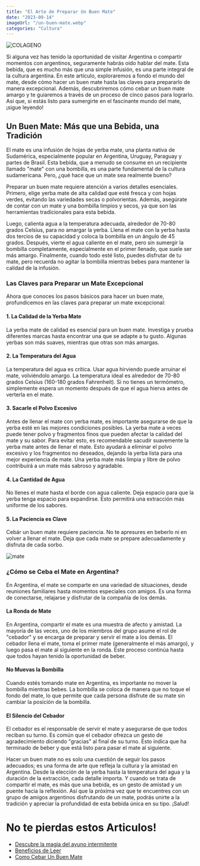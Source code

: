 ```yaml
---
title: "El Arte de Preparar Un Buen Mate"
date: "2023-09-14"
imageUrl: "/un-buen-mate.webp"
categories: "Cultura"
---
```


![COLAGENO](/un-buen-mate-page.webp)

Si alguna vez has tenido la oportunidad de visitar Argentina o compartir momentos con argentinos, seguramente habrás oído hablar del mate. Esta bebida, que es mucho más que una simple infusión, es una parte integral de la cultura argentina. En este artículo, exploraremos a fondo el mundo del mate, desde cómo hacer un buen mate hasta las claves para prepararlo de manera excepcional. Además, descubriremos cómo cebar un buen mate amargo y te guiaremos a través de un proceso de cinco pasos para lograrlo. Así que, si estás listo para sumergirte en el fascinante mundo del mate, ¡sigue leyendo!

## **Un Buen Mate: Más que una Bebida, una Tradición**

El mate es una infusión de hojas de yerba mate, una planta nativa de Sudamérica, especialmente popular en Argentina, Uruguay, Paraguay y partes de Brasil. Esta bebida, que a menudo se consume en un recipiente llamado "mate" con una bombilla, es una parte fundamental de la cultura sudamericana. Pero, ¿qué hace que un mate sea realmente bueno?

Preparar un buen mate requiere atención a varios detalles esenciales. Primero, elige yerba mate de alta calidad que esté fresca y con hojas verdes, evitando las variedades secas o polvorientas. Además, asegúrate de contar con un mate y una bombilla limpios y secos, ya que son las herramientas tradicionales para esta bebida.

Luego, calienta agua a la temperatura adecuada, alrededor de 70-80 grados Celsius, para no amargar la yerba. Llena el mate con la yerba hasta dos tercios de su capacidad y coloca la bombilla en un ángulo de 45 grados. Después, vierte el agua caliente en el mate, pero sin sumergir la bombilla completamente, especialmente en el primer llenado, que suele ser más amargo. Finalmente, cuando todo esté listo, puedes disfrutar de tu mate, pero recuerda no agitar la bombilla mientras bebes para mantener la calidad de la infusión.

### **Las Claves para Preparar un Mate Excepcional**

Ahora que conoces los pasos básicos para hacer un buen mate, profundicemos en las claves para preparar un mate excepcional:

#### 1. La Calidad de la Yerba Mate

La yerba mate de calidad es esencial para un buen mate. Investiga y prueba diferentes marcas hasta encontrar una que se adapte a tu gusto. Algunas yerbas son más suaves, mientras que otras son más amargas.

#### 2. La Temperatura del Agua

La temperatura del agua es crítica. Usar agua hirviendo puede arruinar el mate, volviéndolo amargo. La temperatura ideal es alrededor de 70-80 grados Celsius (160-180 grados Fahrenheit). Si no tienes un termómetro, simplemente espera un momento después de que el agua hierva antes de verterla en el mate.

#### 3. Sacarle el Polvo Excesivo

Antes de llenar el mate con yerba mate, es importante asegurarse de que la yerba esté en las mejores condiciones posibles. La yerba mate a veces puede tener polvo y fragmentos finos que pueden afectar la calidad del mate y su sabor. Para evitar esto, es recomendable sacudir suavemente la yerba mate antes de llenar el mate. Esto ayudará a eliminar el polvo excesivo y los fragmentos no deseados, dejando la yerba lista para una mejor experiencia de mate. Una yerba mate más limpia y libre de polvo contribuirá a un mate más sabroso y agradable.

#### 4. La Cantidad de Agua

No llenes el mate hasta el borde con agua caliente. Deja espacio para que la yerba tenga espacio para expandirse. Esto permitirá una extracción más uniforme de los sabores.

#### 5. La Paciencia es Clave

Cebár un buen mate requiere paciencia. No te apresures en beberlo ni en volver a llenar el mate. Deja que cada mate se prepare adecuadamente y disfruta de cada sorbo.

![mate](/mate-imagen.webp)

### **¿Cómo se Ceba el Mate en Argentina?**

En Argentina, el mate se comparte en una variedad de situaciones, desde reuniones familiares hasta momentos especiales con amigos. Es una forma de conectarse, relajarse y disfrutar de la compañía de los demás.

#### **La Ronda de Mate**

En Argentina, compartir el mate es una muestra de afecto y amistad. La mayoría de las veces, uno de los miembros del grupo asume el rol de "cebador" y se encarga de preparar y servir el mate a los demás. El cebador llena el mate, toma el primer mate (generalmente el más amargo), y luego pasa el mate al siguiente en la ronda. Este proceso continúa hasta que todos hayan tenido la oportunidad de beber.

#### **No Muevas la Bombilla**

Cuando estés tomando mate en Argentina, es importante no mover la bombilla mientras bebes. La bombilla se coloca de manera que no toque el fondo del mate, lo que permite que cada persona disfrute de su mate sin cambiar la posición de la bombilla.

#### **El Silencio del Cebador**

El cebador es el responsable de servir el mate y asegurarse de que todos reciban su turno. Es común que el cebador ofrezca un gesto de agradecimiento diciendo "gracias" al final de su turno. Esto indica que ha terminado de beber y que está listo para pasar el mate al siguiente.

Hacer un buen mate no es solo una cuestión de seguir los pasos adecuados; es una forma de arte que refleja la cultura y la amistad en Argentina. Desde la elección de la yerba hasta la temperatura del agua y la duración de la extracción, cada detalle importa. Y cuando se trata de compartir el mate, es más que una bebida, es un gesto de amistad y un puente hacia la reflexión. Así que la próxima vez que te encuentres con un grupo de amigos argentinos disfrutando de un mate, podrás unirte a la tradición y apreciar la profundidad de esta bebida única en su tipo. ¡Salud!

# No te pierdas estos Articulos!

- [Descubre la magia del ayuno intermitente](https://abelardo.blog/posts/ayuno-intermitente)
- [Beneficios de Leer](https://abelardo.blog/posts/beneficios-de-leer) 
- [Como Cebar Un Buen Mate](https://abelardo.blog/posts/como-cebar-un-buen-mate) 